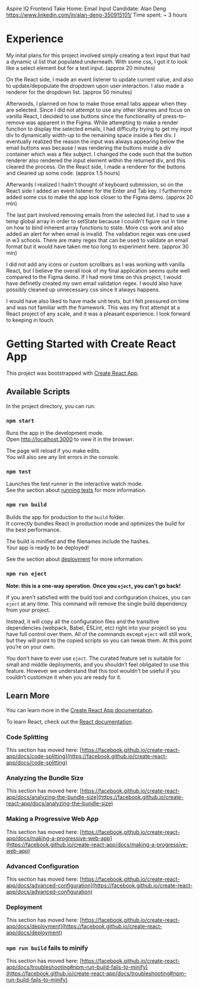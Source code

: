 Aspire IQ Frontend Take Home: Email Input
Candidate: Alan Deng
https://www.linkedin.com/in/alan-deng-350915101/
Time spent: ~ 3 hours

# Experience
My inital plans for this project involved simply creating a text input that had a dynamic ul list that populated underneath. With some css, I got it to look like a select element but for a test input. 
(approx 20 minutes)

On the React side, I made an event listener to update current value, and also to update/depopulate the dropdown upon user interaction. I also made a renderer for the dropdown list.
(approx 50 minutes)

Afterwords, I planned on how to make those email tabs appear when they are selected. Since I did not attempt to use any other libraries and focus on vanilla React, I decided to use buttons since the functionality of press-to-remove was apparent in the Figma. While attempting to make a render function to display the selected emails, I had difficulty trying to get my input div to dynamically width-up to the remaining space inside a flex div. I eventually realized the reason the input was always appearing below the email buttons was because I was rendering the buttons inside a div container which was a flex subject. I changed the code such that the button renderer also rendered the input element within the returned div, and this cleared the process. On the React side, I made a renderer for the buttons and cleaned up some code.
(approx 1.5 hours)

Afterwards I realized I hadn't thought of keyboard submission, so on the React side I added an event listener for the Enter and Tab key. I furthermore added some css to make the app look closer to the Figma demo.
(approx 20 min)

The last part involved removing emails from the selected list. I had to use a temp global array in order to setState because I couldn't figure out in time on how to bind inherent array functions to state. More css work and also added an alert for when email is invalid. The validation regex was one used in w3 schools. There are many regex that can be used to validate an email format but it would have taken me too long to experiment here.
(approx 30 min)

I did not add any icons or custom scrollbars as I was working with vanilla React, but I believe the overall look of my final application seems quite well compared to the Figma demo. If I had more time on this project, I would have definetly created my own email validation regex. I would also have possibly cleaned up unnecessary css since it always happens.

I would have also liked to have made unit tests, but I felt pressured on time and was not familiar with the framework. This was my first attempt at a React project of any scale, and it was a pleasant experience. I look forward to keeping in touch.

# Getting Started with Create React App

This project was bootstrapped with [Create React App](https://github.com/facebook/create-react-app).

## Available Scripts

In the project directory, you can run:

### `npm start`

Runs the app in the development mode.\
Open [http://localhost:3000](http://localhost:3000) to view it in the browser.

The page will reload if you make edits.\
You will also see any lint errors in the console.

### `npm test`

Launches the test runner in the interactive watch mode.\
See the section about [running tests](https://facebook.github.io/create-react-app/docs/running-tests) for more information.

### `npm run build`

Builds the app for production to the `build` folder.\
It correctly bundles React in production mode and optimizes the build for the best performance.

The build is minified and the filenames include the hashes.\
Your app is ready to be deployed!

See the section about [deployment](https://facebook.github.io/create-react-app/docs/deployment) for more information.

### `npm run eject`

**Note: this is a one-way operation. Once you `eject`, you can’t go back!**

If you aren’t satisfied with the build tool and configuration choices, you can `eject` at any time. This command will remove the single build dependency from your project.

Instead, it will copy all the configuration files and the transitive dependencies (webpack, Babel, ESLint, etc) right into your project so you have full control over them. All of the commands except `eject` will still work, but they will point to the copied scripts so you can tweak them. At this point you’re on your own.

You don’t have to ever use `eject`. The curated feature set is suitable for small and middle deployments, and you shouldn’t feel obligated to use this feature. However we understand that this tool wouldn’t be useful if you couldn’t customize it when you are ready for it.

## Learn More

You can learn more in the [Create React App documentation](https://facebook.github.io/create-react-app/docs/getting-started).

To learn React, check out the [React documentation](https://reactjs.org/).

### Code Splitting

This section has moved here: [https://facebook.github.io/create-react-app/docs/code-splitting](https://facebook.github.io/create-react-app/docs/code-splitting)

### Analyzing the Bundle Size

This section has moved here: [https://facebook.github.io/create-react-app/docs/analyzing-the-bundle-size](https://facebook.github.io/create-react-app/docs/analyzing-the-bundle-size)

### Making a Progressive Web App

This section has moved here: [https://facebook.github.io/create-react-app/docs/making-a-progressive-web-app](https://facebook.github.io/create-react-app/docs/making-a-progressive-web-app)

### Advanced Configuration

This section has moved here: [https://facebook.github.io/create-react-app/docs/advanced-configuration](https://facebook.github.io/create-react-app/docs/advanced-configuration)

### Deployment

This section has moved here: [https://facebook.github.io/create-react-app/docs/deployment](https://facebook.github.io/create-react-app/docs/deployment)

### `npm run build` fails to minify

This section has moved here: [https://facebook.github.io/create-react-app/docs/troubleshooting#npm-run-build-fails-to-minify](https://facebook.github.io/create-react-app/docs/troubleshooting#npm-run-build-fails-to-minify)
